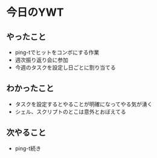 # 今日のYWT

## やったこと

- ping-tでヒットをコンボにする作業
- 週次振り返り会に参加
- 今週のタスクを設定し日ごとに割り当てる

## わかったこと

- タスクを設定するとやることが明確になってやる気が湧く
- シェル、スクリプトのとこは意外とおぼえてる

## 次やること

- ping-t続き
